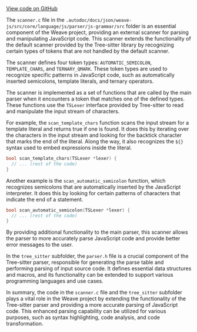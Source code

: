 [View code on GitHub](https://github.com/wandb/weave/.autodoc/docs/json/weave-js/src/core/language/js/parser/js-grammar/src)

The `scanner.c` file in the `.autodoc/docs/json/weave-js/src/core/language/js/parser/js-grammar/src` folder is an essential component of the Weave project, providing an external scanner for parsing and manipulating JavaScript code. This scanner extends the functionality of the default scanner provided by the Tree-sitter library by recognizing certain types of tokens that are not handled by the default scanner.

The scanner defines four token types: `AUTOMATIC_SEMICOLON`, `TEMPLATE_CHARS`, and `TERNARY_QMARK`. These token types are used to recognize specific patterns in JavaScript code, such as automatically inserted semicolons, template literals, and ternary operators.

The scanner is implemented as a set of functions that are called by the main parser when it encounters a token that matches one of the defined types. These functions use the `TSLexer` interface provided by Tree-sitter to read and manipulate the input stream of characters.

For example, the `scan_template_chars` function scans the input stream for a template literal and returns true if one is found. It does this by iterating over the characters in the input stream and looking for the backtick character that marks the end of the literal. Along the way, it also recognizes the `${}` syntax used to embed expressions inside the literal.

```c
bool scan_template_chars(TSLexer *lexer) {
  // ... (rest of the code)
}
```

Another example is the `scan_automatic_semicolon` function, which recognizes semicolons that are automatically inserted by the JavaScript interpreter. It does this by looking for certain patterns of characters that indicate the end of a statement.

```c
bool scan_automatic_semicolon(TSLexer *lexer) {
  // ... (rest of the code)
}
```

By providing additional functionality to the main parser, this scanner allows the parser to more accurately parse JavaScript code and provide better error messages to the user.

In the `tree_sitter` subfolder, the `parser.h` file is a crucial component of the Tree-sitter parser, responsible for generating the parse table and performing parsing of input source code. It defines essential data structures and macros, and its functionality can be extended to support various programming languages and use cases.

In summary, the code in the `scanner.c` file and the `tree_sitter` subfolder plays a vital role in the Weave project by extending the functionality of the Tree-sitter parser and providing a more accurate parsing of JavaScript code. This enhanced parsing capability can be utilized for various purposes, such as syntax highlighting, code analysis, and code transformation.
